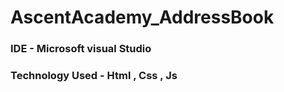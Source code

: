 # AscentAcademy_AddressBook

### IDE - Microsoft visual Studio 
### Technology Used - Html , Css , Js
